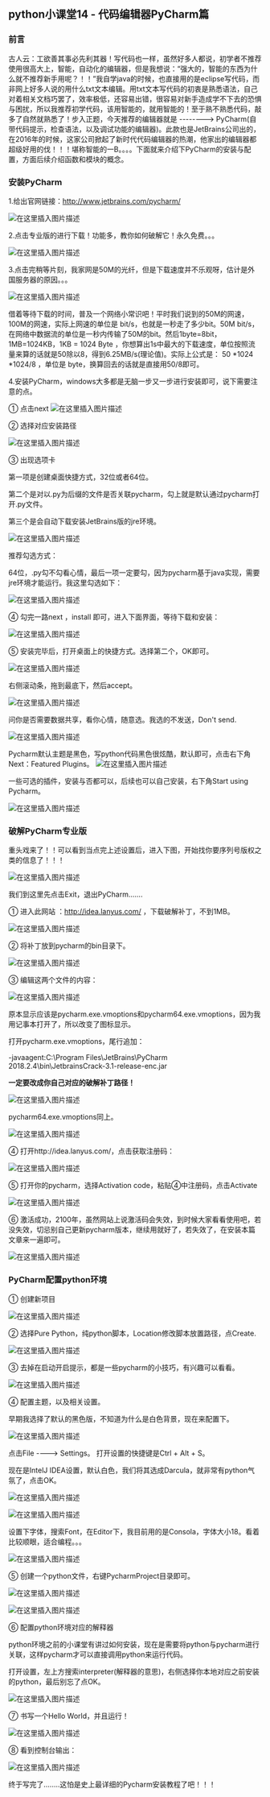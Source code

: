 ## python小课堂14 - 代码编辑器PyCharm篇

### 前言

古人云：工欲善其事必先利其器！写代码也一样，虽然好多人都说，初学者不推荐使用很高大上，智能，自动化的编辑器，但是我想说：“强大的，智能的东西为什么就不推荐新手用呢？！！”我自学java的时候，也直接用的是eclipse写代码，而非网上好多人说的用什么txt文本编辑。用txt文本写代码的初衷是熟悉语法，自己对着相关文档巧罢了，效率极低，还容易出错，很容易对新手造成学不下去的恐惧与困扰，所以我推荐初学代码，该用智能的，就用智能的！至于熟不熟悉代码，敲多了自然就熟悉了！步入正题，今天推荐的编辑器就是 --------> PyCharm(自带代码提示，检查语法，以及调试功能的编辑器)。此款也是JetBrains公司出的，在2016年的时候，这家公司掀起了新时代代码编辑器的热潮，他家出的编辑器都超级好用的伐！！！堪称智能的一B。。。。下面就来介绍下PyCharm的安装与配置，方面后续介绍函数和模块的概念。

### 安装PyCharm

1.给出官网链接：http://www.jetbrains.com/pycharm/

![在这里插入图片描述](https://img-blog.csdnimg.cn/20181201141001179.png?x-oss-process=image/watermark,type_ZmFuZ3poZW5naGVpdGk,shadow_10,text_aHR0cHM6Ly9ibG9nLmNzZG4ubmV0L3M3NDA1NTY0NzI=,size_16,color_FFFFFF,t_70)

2.点击专业版的进行下载！功能多，教你如何破解它！永久免费。。。

![在这里插入图片描述](https://img-blog.csdnimg.cn/20181201141011162.png?x-oss-process=image/watermark,type_ZmFuZ3poZW5naGVpdGk,shadow_10,text_aHR0cHM6Ly9ibG9nLmNzZG4ubmV0L3M3NDA1NTY0NzI=,size_16,color_FFFFFF,t_70)

3.点击完稍等片刻，我家网是50M的光纤，但是下载速度并不乐观呀，估计是外国服务器的原因。。。

![在这里插入图片描述](https://img-blog.csdnimg.cn/20181201141020752.png?x-oss-process=image/watermark,type_ZmFuZ3poZW5naGVpdGk,shadow_10,text_aHR0cHM6Ly9ibG9nLmNzZG4ubmV0L3M3NDA1NTY0NzI=,size_16,color_FFFFFF,t_70)

借着等待下载的时间，普及一个网络小常识吧！平时我们说到的50M的网速，100M的网速，实际上网速的单位是 bit/s，也就是一秒走了多少bit。50M bit/s，在网络中数据流的单位是一秒内传输了50M的bit。然后1byte=8bit，1MB=1024KB，1KB = 1024 Byte ，你想算出1s中最大的下载速度，单位按照流量来算的话就是50除以8，得到6.25MB/s(理论值)。实际上公式是： 50 *1024 *1024/8 ，单位是 byte，换算回去的话就是直接用50/8即可。

4.安装PyCharm，windows大多都是无脑一步又一步进行安装即可，说下需要注意的点。

① 点击next
![在这里插入图片描述](https://img-blog.csdnimg.cn/20181201141038145.png?x-oss-process=image/watermark,type_ZmFuZ3poZW5naGVpdGk,shadow_10,text_aHR0cHM6Ly9ibG9nLmNzZG4ubmV0L3M3NDA1NTY0NzI=,size_16,color_FFFFFF,t_70)

② 选择对应安装路径

![在这里插入图片描述](https://img-blog.csdnimg.cn/20181201141047350.png?x-oss-process=image/watermark,type_ZmFuZ3poZW5naGVpdGk,shadow_10,text_aHR0cHM6Ly9ibG9nLmNzZG4ubmV0L3M3NDA1NTY0NzI=,size_16,color_FFFFFF,t_70)

③ 出现选项卡

第一项是创建桌面快捷方式，32位或者64位。

第二个是对以.py为后缀的文件是否关联pycharm，勾上就是默认通过pycharm打开.py文件。

第三个是会自动下载安装JetBrains版的jre环境。

![在这里插入图片描述](https://img-blog.csdnimg.cn/20181201141059357.png?x-oss-process=image/watermark,type_ZmFuZ3poZW5naGVpdGk,shadow_10,text_aHR0cHM6Ly9ibG9nLmNzZG4ubmV0L3M3NDA1NTY0NzI=,size_16,color_FFFFFF,t_70)

推荐勾选方式：

64位，.py勾不勾看心情，最后一项一定要勾，因为pycharm基于java实现，需要jre环境才能运行。我这里勾选如下：

![在这里插入图片描述](https://img-blog.csdnimg.cn/20181201141118373.png?x-oss-process=image/watermark,type_ZmFuZ3poZW5naGVpdGk,shadow_10,text_aHR0cHM6Ly9ibG9nLmNzZG4ubmV0L3M3NDA1NTY0NzI=,size_16,color_FFFFFF,t_70)

④ 勾完一路next ，install 即可，进入下面界面，等待下载和安装：

![在这里插入图片描述](https://img-blog.csdnimg.cn/20181201141131963.png?x-oss-process=image/watermark,type_ZmFuZ3poZW5naGVpdGk,shadow_10,text_aHR0cHM6Ly9ibG9nLmNzZG4ubmV0L3M3NDA1NTY0NzI=,size_16,color_FFFFFF,t_70)

⑤ 安装完毕后，打开桌面上的快捷方式。选择第二个，OK即可。

![在这里插入图片描述](https://img-blog.csdnimg.cn/20181201141140399.png?x-oss-process=image/watermark,type_ZmFuZ3poZW5naGVpdGk,shadow_10,text_aHR0cHM6Ly9ibG9nLmNzZG4ubmV0L3M3NDA1NTY0NzI=,size_16,color_FFFFFF,t_70)

右侧滚动条，拖到最底下，然后accept。

![在这里插入图片描述](https://img-blog.csdnimg.cn/2018120114115030.png?x-oss-process=image/watermark,type_ZmFuZ3poZW5naGVpdGk,shadow_10,text_aHR0cHM6Ly9ibG9nLmNzZG4ubmV0L3M3NDA1NTY0NzI=,size_16,color_FFFFFF,t_70)

问你是否需要数据共享，看你心情，随意选。我选的不发送，Don't send.

![在这里插入图片描述](https://img-blog.csdnimg.cn/20181201141159499.png?x-oss-process=image/watermark,type_ZmFuZ3poZW5naGVpdGk,shadow_10,text_aHR0cHM6Ly9ibG9nLmNzZG4ubmV0L3M3NDA1NTY0NzI=,size_16,color_FFFFFF,t_70)

Pycharm默认主题是黑色，写python代码黑色很炫酷，默认即可，点击右下角Next：Featured Plugins。
![在这里插入图片描述](https://img-blog.csdnimg.cn/20181201141209854.png?x-oss-process=image/watermark,type_ZmFuZ3poZW5naGVpdGk,shadow_10,text_aHR0cHM6Ly9ibG9nLmNzZG4ubmV0L3M3NDA1NTY0NzI=,size_16,color_FFFFFF,t_70)

一些可选的插件，安装与否都可以，后续也可以自己安装，右下角Start using Pycharm。


![在这里插入图片描述](https://img-blog.csdnimg.cn/20181201141223147.png?x-oss-process=image/watermark,type_ZmFuZ3poZW5naGVpdGk,shadow_10,text_aHR0cHM6Ly9ibG9nLmNzZG4ubmV0L3M3NDA1NTY0NzI=,size_16,color_FFFFFF,t_70)

### 破解PyCharm专业版

重头戏来了！！可以看到当点完上述设置后，进入下图，开始找你要序列号版权之类的信息了！！！

![在这里插入图片描述](https://img-blog.csdnimg.cn/20181201141254926.png?x-oss-process=image/watermark,type_ZmFuZ3poZW5naGVpdGk,shadow_10,text_aHR0cHM6Ly9ibG9nLmNzZG4ubmV0L3M3NDA1NTY0NzI=,size_16,color_FFFFFF,t_70)

我们到这里先点击Exit，退出PyCharm.......

① 进入此网站 ：http://idea.lanyus.com/  ，下载破解补丁，不到1MB。

![在这里插入图片描述](https://img-blog.csdnimg.cn/20181201141308926.png?x-oss-process=image/watermark,type_ZmFuZ3poZW5naGVpdGk,shadow_10,text_aHR0cHM6Ly9ibG9nLmNzZG4ubmV0L3M3NDA1NTY0NzI=,size_16,color_FFFFFF,t_70)

② 将补丁放到pycharm的bin目录下。

![在这里插入图片描述](https://img-blog.csdnimg.cn/20181201141318619.png?x-oss-process=image/watermark,type_ZmFuZ3poZW5naGVpdGk,shadow_10,text_aHR0cHM6Ly9ibG9nLmNzZG4ubmV0L3M3NDA1NTY0NzI=,size_16,color_FFFFFF,t_70)

③ 编辑这两个文件的内容：

![在这里插入图片描述](https://img-blog.csdnimg.cn/20181201141326925.png?x-oss-process=image/watermark,type_ZmFuZ3poZW5naGVpdGk,shadow_10,text_aHR0cHM6Ly9ibG9nLmNzZG4ubmV0L3M3NDA1NTY0NzI=,size_16,color_FFFFFF,t_70)

原本显示应该是pycharm.exe.vmoptions和pycharm64.exe.vmoptions，因为我用记事本打开了，所以改变了图标显示。

打开pycharm.exe.vmoptions，尾行追加：

-javaagent:C:\Program Files\JetBrains\PyCharm 2018.2.4\bin\JetbrainsCrack-3.1-release-enc.jar

**一定要改成你自己对应的破解补丁路径！**


![在这里插入图片描述](https://img-blog.csdnimg.cn/20181201141345917.png?x-oss-process=image/watermark,type_ZmFuZ3poZW5naGVpdGk,shadow_10,text_aHR0cHM6Ly9ibG9nLmNzZG4ubmV0L3M3NDA1NTY0NzI=,size_16,color_FFFFFF,t_70)

pycharm64.exe.vmoptions同上。



![在这里插入图片描述](https://img-blog.csdnimg.cn/20181201141354439.png?x-oss-process=image/watermark,type_ZmFuZ3poZW5naGVpdGk,shadow_10,text_aHR0cHM6Ly9ibG9nLmNzZG4ubmV0L3M3NDA1NTY0NzI=,size_16,color_FFFFFF,t_70)

④ 打开http://idea.lanyus.com/，点击获取注册码：

![在这里插入图片描述](https://img-blog.csdnimg.cn/20181201141403192.png?x-oss-process=image/watermark,type_ZmFuZ3poZW5naGVpdGk,shadow_10,text_aHR0cHM6Ly9ibG9nLmNzZG4ubmV0L3M3NDA1NTY0NzI=,size_16,color_FFFFFF,t_70)

⑤ 打开你的pycharm，选择Activation code，粘贴④中注册码，点击Activate

![在这里插入图片描述](https://img-blog.csdnimg.cn/20181201141411675.png?x-oss-process=image/watermark,type_ZmFuZ3poZW5naGVpdGk,shadow_10,text_aHR0cHM6Ly9ibG9nLmNzZG4ubmV0L3M3NDA1NTY0NzI=,size_16,color_FFFFFF,t_70)

⑥ 激活成功，2100年，虽然网站上说激活码会失效，到时候大家看看使用吧，若没失效，切忌别自己更新pycharm版本，继续用就好了，若失效了，在安装本篇文章来一遍即可。

![在这里插入图片描述](https://img-blog.csdnimg.cn/20181201141420471.png?x-oss-process=image/watermark,type_ZmFuZ3poZW5naGVpdGk,shadow_10,text_aHR0cHM6Ly9ibG9nLmNzZG4ubmV0L3M3NDA1NTY0NzI=,size_16,color_FFFFFF,t_70)

### PyCharm配置python环境

① 创建新项目

![在这里插入图片描述](https://img-blog.csdnimg.cn/20181201141432270.png?x-oss-process=image/watermark,type_ZmFuZ3poZW5naGVpdGk,shadow_10,text_aHR0cHM6Ly9ibG9nLmNzZG4ubmV0L3M3NDA1NTY0NzI=,size_16,color_FFFFFF,t_70)

② 选择Pure Python，纯python脚本，Location修改脚本放置路径，点Create.

![在这里插入图片描述](https://img-blog.csdnimg.cn/20181201141441349.png?x-oss-process=image/watermark,type_ZmFuZ3poZW5naGVpdGk,shadow_10,text_aHR0cHM6Ly9ibG9nLmNzZG4ubmV0L3M3NDA1NTY0NzI=,size_16,color_FFFFFF,t_70)

③ 去掉在启动开启提示，都是一些pycharm的小技巧，有兴趣可以看看。

![在这里插入图片描述](https://img-blog.csdnimg.cn/20181201141449772.png?x-oss-process=image/watermark,type_ZmFuZ3poZW5naGVpdGk,shadow_10,text_aHR0cHM6Ly9ibG9nLmNzZG4ubmV0L3M3NDA1NTY0NzI=,size_16,color_FFFFFF,t_70)

④ 配置主题，以及相关设置。

早期我选择了默认的黑色版，不知道为什么是白色背景，现在来配置下。

![在这里插入图片描述](https://img-blog.csdnimg.cn/20181201141502169.png?x-oss-process=image/watermark,type_ZmFuZ3poZW5naGVpdGk,shadow_10,text_aHR0cHM6Ly9ibG9nLmNzZG4ubmV0L3M3NDA1NTY0NzI=,size_16,color_FFFFFF,t_70)

点击File ----> Settings。 打开设置的快捷键是Ctrl + Alt + S。

现在是IntelJ IDEA设置，默认白色，我们将其选成Darcula，就非常有python气氛了，点击OK。

![在这里插入图片描述](https://img-blog.csdnimg.cn/20181201141512150.png?x-oss-process=image/watermark,type_ZmFuZ3poZW5naGVpdGk,shadow_10,text_aHR0cHM6Ly9ibG9nLmNzZG4ubmV0L3M3NDA1NTY0NzI=,size_16,color_FFFFFF,t_70)

![在这里插入图片描述](https://img-blog.csdnimg.cn/20181201141517661.png?x-oss-process=image/watermark,type_ZmFuZ3poZW5naGVpdGk,shadow_10,text_aHR0cHM6Ly9ibG9nLmNzZG4ubmV0L3M3NDA1NTY0NzI=,size_16,color_FFFFFF,t_70)

设置下字体，搜索Font，在Editor下，我目前用的是Consola，字体大小18。看着比较顺眼，适合编程。。。

![在这里插入图片描述](https://img-blog.csdnimg.cn/20181201141525681.png?x-oss-process=image/watermark,type_ZmFuZ3poZW5naGVpdGk,shadow_10,text_aHR0cHM6Ly9ibG9nLmNzZG4ubmV0L3M3NDA1NTY0NzI=,size_16,color_FFFFFF,t_70)

⑤ 创建一个python文件，右键PycharmProject目录即可。

![在这里插入图片描述](https://img-blog.csdnimg.cn/20181201141533168.png?x-oss-process=image/watermark,type_ZmFuZ3poZW5naGVpdGk,shadow_10,text_aHR0cHM6Ly9ibG9nLmNzZG4ubmV0L3M3NDA1NTY0NzI=,size_16,color_FFFFFF,t_70)

![在这里插入图片描述](https://img-blog.csdnimg.cn/20181201141538672.png?x-oss-process=image/watermark,type_ZmFuZ3poZW5naGVpdGk,shadow_10,text_aHR0cHM6Ly9ibG9nLmNzZG4ubmV0L3M3NDA1NTY0NzI=,size_16,color_FFFFFF,t_70)

⑥ 配置python环境对应的解释器

python环境之前的小课堂有讲过如何安装，现在是需要将python与pycharm进行关联，这样pycharm才可以直接调用python来运行代码。

打开设置，左上方搜索interpreter(解释器的意思)，右侧选择你本地对应之前安装的python，最后别忘了点OK。

![在这里插入图片描述](https://img-blog.csdnimg.cn/20181201141548980.png?x-oss-process=image/watermark,type_ZmFuZ3poZW5naGVpdGk,shadow_10,text_aHR0cHM6Ly9ibG9nLmNzZG4ubmV0L3M3NDA1NTY0NzI=,size_16,color_FFFFFF,t_70)

⑦ 书写一个Hello World，并且运行！

![在这里插入图片描述](https://img-blog.csdnimg.cn/20181201141600676.png?x-oss-process=image/watermark,type_ZmFuZ3poZW5naGVpdGk,shadow_10,text_aHR0cHM6Ly9ibG9nLmNzZG4ubmV0L3M3NDA1NTY0NzI=,size_16,color_FFFFFF,t_70)

⑧ 看到控制台输出：

![在这里插入图片描述](https://img-blog.csdnimg.cn/20181201141610770.png?x-oss-process=image/watermark,type_ZmFuZ3poZW5naGVpdGk,shadow_10,text_aHR0cHM6Ly9ibG9nLmNzZG4ubmV0L3M3NDA1NTY0NzI=,size_16,color_FFFFFF,t_70)

终于写完了........这怕是史上最详细的Pycharm安装教程了吧！！！ 